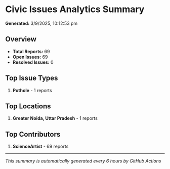 #  Civic Issues Analytics Summary

**Generated:** 3/9/2025, 10:12:53 pm

##  Overview
- **Total Reports:** 69
- **Open Issues:** 69
- **Resolved Issues:** 0

##  Top Issue Types
1. **Pothole** - 1 reports

##  Top Locations
1. **Greater Noida, Uttar Pradesh** - 1 reports

##  Top Contributors
1. **ScienceArtist** - 69 reports

---
*This summary is automatically generated every 6 hours by GitHub Actions*
